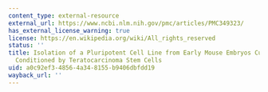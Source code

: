 ```yaml
---
content_type: external-resource
external_url: https://www.ncbi.nlm.nih.gov/pmc/articles/PMC349323/
has_external_license_warning: true
license: https://en.wikipedia.org/wiki/All_rights_reserved
status: ''
title: Isolation of a Pluripotent Cell Line from Early Mouse Embryos Cultured in Medium
  Conditioned by Teratocarcinoma Stem Cells
uid: a0c92ef3-4856-4a34-8155-b9406dbfdd19
wayback_url: ''
---
```

